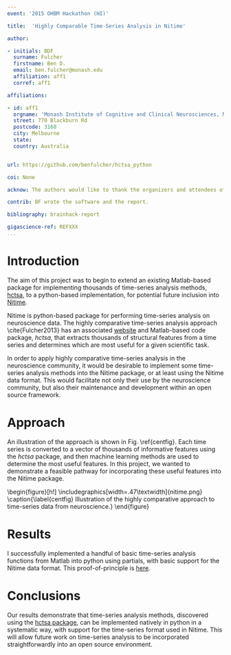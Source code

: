 ```yaml
---
event: '2015 OHBM Hackathon (HI)'

title:  'Highly Comparable Time-Series Analysis in Nitime'

author:

- initials: BDF
  surname: Fulcher
  firstname: Ben D.
  email: ben.fulcher@monash.edu
  affiliation: aff1
  corref: aff1

affiliations:

- id: aff1
  orgname: 'Monash Institute of Cognitive and Clinical Neurosciences, Monash University'
  street: 770 Blackburn Rd
  postcode: 3168
  city: Melbourne
  state:
  country: Australia


url: https://github.com/benfulcher/hctsa_python

coi: None

acknow: The authors would like to thank the organizers and attendees of the 2015 OHBM Hackathon.

contrib: BF wrote the software and the report.

bibliography: brainhack-report

gigascience-ref: REFXXX
...
```


# Introduction
The aim of this project was to begin to extend an existing Matlab-based package for implementing thousands of time-series analysis methods, [hctsa](https://github.com/benfulcher/hctsa), to a python-based implementation, for potential future inclusion into [Nitime](http://nipy.org/nitime/).

Nitime is python-based package for performing time-series analysis on neuroscience data. The highly comparative time-series analysis approach \cite{Fulcher2013} has an associated [website](www.comp-engine.org/timeseries) and Matlab-based code package, *hctsa*, that extracts thousands of structural features from a time series and determines which are most useful for a given scientific task.
<!-- We are currently applying the hctsa package to EEG and fMRI datasets to determine the most useful time-series features for predicting disease labels from these types of data. -->

In order to apply highly comparative time-series analysis in the neuroscience community, it would be desirable to implement some time-series analysis methods into the Nitime package, or at least using the Nitime data format. This would facilitate not only their use by the neuroscience community, but also their maintenance and development within an open source framework.

# Approach
An illustration of the approach is shown in Fig. \ref{centfig}. Each time series is converted to a vector of thousands of informative features using the *hctsa* package, and then machine learning methods are used to determine the most useful features.
In this project, we wanted to demonstrate a feasible pathway for incorporating these useful features into the Nitime package.

\begin{figure}[h!]
  \includegraphics[width=.47\textwidth]{nitime.png}
  \caption{\label{centfig} Illustration of the highly comparative approach to time-series data from neuroscience.}
\end{figure}


# Results
I successfully implemented a handful of basic time-series analysis functions from Matlab into python using partials, with basic support for the Nitime data format. This proof-of-principle is [here](https://github.com/benfulcher/hctsa_python).

# Conclusions
Our results demonstrate that time-series analysis methods, discovered using the [hctsa package](https://github.com/benfulcher/hctsa), can be implemented natively in python in a systematic way, with support for the time-series format used in Nitime.
This will allow future work on time-series analysis to be incorporated straightforwardly into an open source environment.
